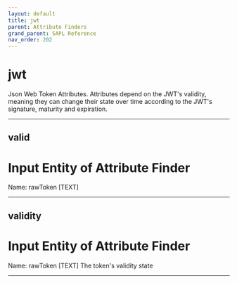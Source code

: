 ```yaml
---
layout: default
title: jwt
parent: Attribute Finders
grand_parent: SAPL Reference
nav_order: 202
---
```

# jwt

Json Web Token Attributes. Attributes depend on the JWT's validity, meaning they can change their state over time according to the JWT's signature, maturity and expiration.



---

## valid


# Input Entity of Attribute Finder

Name: rawToken [TEXT]


---

## validity


# Input Entity of Attribute Finder

Name: rawToken [TEXT]
The token's validity state

---

